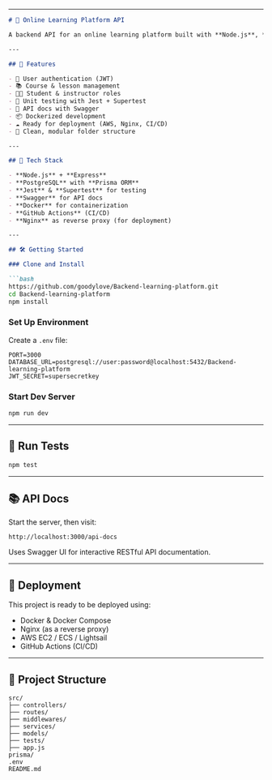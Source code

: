 

---



````markdown
# 🧠 Online Learning Platform API

A backend API for an online learning platform built with **Node.js**, **Express**, **PostgreSQL**, and **Prisma**. Includes JWT authentication, course/user management, Swagger API documentation, and CI/CD support.

---

## 🚀 Features

- 🔐 User authentication (JWT)
- 📚 Course & lesson management
- 🧑‍🎓 Student & instructor roles
- 🧪 Unit testing with Jest + Supertest
- 📝 API docs with Swagger
- 📦 Dockerized development
- ☁️ Ready for deployment (AWS, Nginx, CI/CD)
- 🧰 Clean, modular folder structure

---

## 🧱 Tech Stack

- **Node.js** + **Express**
- **PostgreSQL** with **Prisma ORM**
- **Jest** & **Supertest** for testing
- **Swagger** for API docs
- **Docker** for containerization
- **GitHub Actions** (CI/CD)
- **Nginx** as reverse proxy (for deployment)

---

## 🛠️ Getting Started

### Clone and Install

```bash
https://github.com/goodylove/Backend-learning-platform.git
cd Backend-learning-platform
npm install
````

### Set Up Environment

Create a `.env` file:

```env
PORT=3000
DATABASE_URL=postgresql://user:password@localhost:5432/Backend-learning-platform
JWT_SECRET=supersecretkey
```

### Start Dev Server

```bash
npm run dev
```

---

## 🧪 Run Tests

```bash
npm test
```

---

## 📚 API Docs

Start the server, then visit:

```
http://localhost:3000/api-docs
```

Uses Swagger UI for interactive RESTful API documentation.

---

## 🚀 Deployment

This project is ready to be deployed using:

* Docker & Docker Compose
* Nginx (as a reverse proxy)
* AWS EC2 / ECS / Lightsail
* GitHub Actions (CI/CD)

---

## 📂 Project Structure

```
src/
├── controllers/
├── routes/
├── middlewares/
├── services/
├── models/
├── tests/
├── app.js
prisma/
.env
README.md
```


